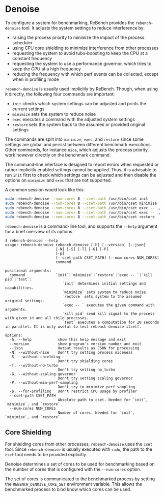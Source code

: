 # Denoise

To configure a system for benchmarking, ReBench provides the `rebench-denoise` tool.
It adjusts the system settings to reduce interference by:

 - raising the process priority to minimize the impact of the process scheduler 
 - using CPU core shielding to minimize interference from other processes
 - requesting the system to avoid tubo-boosting to keep the CPU at a constant frequency
 - requesting the system to use a performance governor, which tries to keep the CPU at a high frequency
 - reducing the frequency with which perf events can be collected, except when in profiling mode

`rebench-denoise` is usually used implicitly by ReBench. Though, when using it directly,
the following four commands are important:

 - `init` checks which system settings can be adjusted and prints the current settings
 - `minimize` sets the system to reduce noise
 - `exec` executes a command with the adjusted system settings
 - `restore` sets the system back to the assumed or provided original settings

The commands are split into `minimize`, `exec`, and `restore` since some settings
are global and persist between different benchmark executions. Other commands,
for instance `nice`, which adjusts the process priority, work however directly
on the benchmark command.

The command-line interface is designed to report errors when requested or rather
implicitly enabled settings cannot be applied. Thus, it is advisable to run `init` first
to check which settings can be adjusted and then disable the options on `minimize` and `exec`
that are not supported.

A common session would look like this:

```bash
sudo rebench-denoise --num-cores 8 --cset-path /usr/bin/cset init
sudo rebench-denoise --num-cores 8 --cset-path /usr/bin/cset minimize
sudo rebench-denoise --num-cores 8 --cset-path /usr/bin/cset exec -- ./my-benchmark1 --my-args
sudo rebench-denoise --num-cores 8 --cset-path /usr/bin/cset exec -- ./my-benchmark2 --my-args
sudo rebench-denoise --num-cores 8 --cset-path /usr/bin/cset restore
```


`rebench-denoise` is a command-line tool, and supports the `--help` argument
for a brief overview of its options.

```
$ rebench-denoise --help 
usage: rebench-denoise rebench-denoise [-h] [--version] [--json]
                       [-N] [-S] [-T] [-G] [-P]
                       [-p]
                       [--cset-path CSET_PATH] [--num-cores NUM_CORES]
                       command

positional arguments:
  command              `init`|`minimize`|`restore`|`exec -- `|`kill pid`|`test`:
                          `init` determines initial settings and capabilities.
                          `minimize` sets system to reduce noise.
                          `restore` sets system to the assumed original settings.
                          `exec -- ` executes the given command with arguments.
                          `kill pid` send kill signal to the process with given id and all child processes.
                          `test` executes a computation for 20 seconds in parallel. It is only useful to test rebench-denoise itself.

options:
  -h, --help            show this help message and exit
  --version             show program's version number and exit
  --json                Output results as JSON for processing
  -N, --without-nice    Don't try setting process niceness
  -S, --without-shielding
                        Don't try shielding cores
  -T, --without-no-turbo
                        Don't try setting no_turbo
  -G, --without-scaling-governor
                        Don't try setting scaling governor
  -P, --without-min-perf-sampling
                        Don't try to minimize perf sampling
  -p, --for-profiling   Don't restrict CPU usage by profiler
  --cset-path CSET_PATH
                        Absolute path to cset. Needed for `init`, `minimize`, and `restore`.
  --num-cores NUM_CORES
                        Number of cores. Needed for `init`, `minimize`, and `restore`.
```

## Core Shielding

For shielding cores from other processes, `rebench-denoise` uses the `cset` tool.
Since `rebench-denoise` is usually executed with `sudo`, the path to the `cset` tool
needs to be provided explicitly.

Denoise determines a set of cores to be used for benchmarking based on the number of
cores that is configured with the `--num-cores` option.

The set of cores is communicated to the benchmarked process by setting the `REBENCH_DENOISE_CORE_SET`
environment variable. This allows the benchmarked process to bind know which cores can be used.
